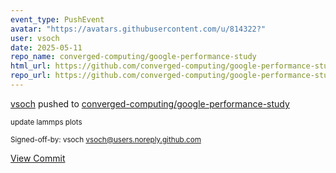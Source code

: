 ```yaml
---
event_type: PushEvent
avatar: "https://avatars.githubusercontent.com/u/814322?"
user: vsoch
date: 2025-05-11
repo_name: converged-computing/google-performance-study
html_url: https://github.com/converged-computing/google-performance-study/commit/fb178056bc9ab9b3c33c9351d1125912b39fa2ed
repo_url: https://github.com/converged-computing/google-performance-study
---
```


<a href='https://github.com/vsoch' target='_blank'>vsoch</a> pushed to <a href='https://github.com/converged-computing/google-performance-study' target='_blank'>converged-computing/google-performance-study</a>

<small>update lammps plots

Signed-off-by: vsoch <vsoch@users.noreply.github.com></small>

<a href='https://github.com/converged-computing/google-performance-study/commit/fb178056bc9ab9b3c33c9351d1125912b39fa2ed' target='_blank'>View Commit</a>